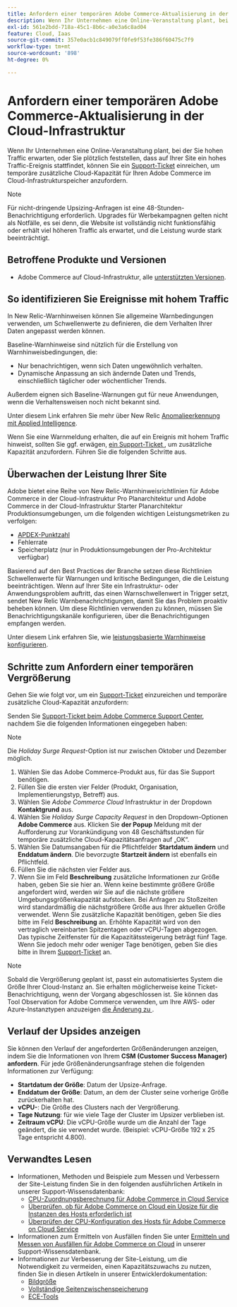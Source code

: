 ```yaml
---
title: Anfordern einer temporären Adobe Commerce-Aktualisierung in der Cloud-Infrastruktur
description: Wenn Ihr Unternehmen eine Online-Veranstaltung plant, bei der Sie hohen Traffic erwarten, oder Sie plötzlich feststellen, dass auf Ihrer Website ein hohes Traffic-Ereignis stattfindet, können Sie ein [Support-Ticket](/help/help-center-guide/help-center/magento-help-center-user-guide.md#submit-ticket) einreichen, um vorübergehend zusätzliche Cloud-Kapazität für Ihren Adobe Commerce im Cloud-Infrastrukturspeicher anzufordern.
exl-id: 561e2bdd-718a-45c1-8b6c-a0e3a6c8ad04
feature: Cloud, Iaas
source-git-commit: 357e0acb1c849079ff0fe9f53fe386f60475c7f9
workflow-type: tm+mt
source-wordcount: '898'
ht-degree: 0%

---
```


# Anfordern einer temporären Adobe Commerce-Aktualisierung in der Cloud-Infrastruktur

Wenn Ihr Unternehmen eine Online-Veranstaltung plant, bei der Sie hohen Traffic erwarten, oder Sie plötzlich feststellen, dass auf Ihrer Site ein hohes Traffic-Ereignis stattfindet, können Sie ein [Support-Ticket](/help/help-center-guide/help-center/magento-help-center-user-guide.md#submit-ticket) einreichen, um temporäre zusätzliche Cloud-Kapazität für Ihren Adobe Commerce im Cloud-Infrastrukturspeicher anzufordern.

>[!NOTE]
>
>Für nicht-dringende Upsizing-Anfragen ist eine 48-Stunden-Benachrichtigung erforderlich. Upgrades für Werbekampagnen gelten nicht als Notfälle, es sei denn, die Website ist vollständig nicht funktionsfähig oder erhält viel höheren Traffic als erwartet, und die Leistung wurde stark beeinträchtigt.

## Betroffene Produkte und Versionen

* Adobe Commerce auf Cloud-Infrastruktur, alle [unterstützten Versionen](https://www.adobe.com/content/dam/cc/en/legal/terms/enterprise/pdfs/Adobe-Commerce-Software-Lifecycle-Policy.pdf).

## So identifizieren Sie Ereignisse mit hohem Traffic

In New Relic-Warnhinweisen können Sie allgemeine Warnbedingungen verwenden, um Schwellenwerte zu definieren, die dem Verhalten Ihrer Daten angepasst werden können.

Baseline-Warnhinweise sind nützlich für die Erstellung von Warnhinweisbedingungen, die:

* Nur benachrichtigen, wenn sich Daten ungewöhnlich verhalten.
* Dynamische Anpassung an sich ändernde Daten und Trends, einschließlich täglicher oder wöchentlicher Trends.

Außerdem eignen sich Baseline-Warnungen gut für neue Anwendungen, wenn die Verhaltensweisen noch nicht bekannt sind.

Unter diesem Link erfahren Sie mehr über New Relic [Anomalieerkennung mit Applied Intelligence](https://docs.newrelic.com/docs/alerts-applied-intelligence/applied-intelligence/anomaly-detection/anomaly-detection-applied-intelligence/).

Wenn Sie eine Warnmeldung erhalten, die auf ein Ereignis mit hohem Traffic hinweist, sollten Sie ggf. erwägen, [ein Support-Ticket ](/docs/commerce-knowledge-base/kb/help-center-guide/magento-help-center-user-guide.html?lang=en#submit-ticket), um zusätzliche Kapazität anzufordern. Führen Sie die folgenden Schritte aus.

## Überwachen der Leistung Ihrer Site

Adobe bietet eine Reihe von New Relic-Warnhinweisrichtlinien für Adobe Commerce in der Cloud-Infrastruktur Pro Planarchitektur und Adobe Commerce in der Cloud-Infrastruktur Starter Planarchitektur Produktionsumgebungen, um die folgenden wichtigen Leistungsmetriken zu verfolgen:

* [APDEX-Punktzahl](https://docs.newrelic.com/docs/apm/new-relic-apm/apdex/apdex-measure-user-satisfaction)
* Fehlerrate
* Speicherplatz (nur in Produktionsumgebungen der Pro-Architektur verfügbar)

Basierend auf den Best Practices der Branche setzen diese Richtlinien Schwellenwerte für Warnungen und kritische Bedingungen, die die Leistung beeinträchtigen. Wenn auf Ihrer Site ein Infrastruktur- oder Anwendungsproblem auftritt, das einen Warnschwellenwert in Trigger setzt, sendet New Relic Warnbenachrichtigungen, damit Sie das Problem proaktiv beheben können. Um diese Richtlinien verwenden zu können, müssen Sie Benachrichtigungskanäle konfigurieren, über die Benachrichtigungen empfangen werden.

Unter diesem Link erfahren Sie, wie [leistungsbasierte Warnhinweise konfigurieren](/docs/commerce-cloud-service/user-guide/monitor/new-relic.html#monitor-performance-with-managed-alerts).

## Schritte zum Anfordern einer temporären Vergrößerung

Gehen Sie wie folgt vor, um ein [Support-Ticket](/docs/commerce-knowledge-base/kb/help-center-guide/magento-help-center-user-guide.html?lang=en#submit-ticket) einzureichen und temporäre zusätzliche Cloud-Kapazität anzufordern:

Senden Sie [Support-Ticket beim Adobe Commerce Support Center](/help/help-center-guide/help-center/magento-help-center-user-guide.md#submit-ticket), nachdem Sie die folgenden Informationen eingegeben haben:

>[!NOTE]
>
>Die *Holiday Surge Request*-Option ist nur zwischen Oktober und Dezember möglich.

1. Wählen Sie das Adobe Commerce-Produkt aus, für das Sie Support benötigen.
1. Füllen Sie die ersten vier Felder (Produkt, Organisation, Implementierungstyp, Betreff) aus.
1. Wählen Sie *Adobe Commerce Cloud* Infrastruktur in der Dropdown **Kontaktgrund** aus.
1. Wählen Sie *Holiday Surge Capacity Request* in den Dropdown-Optionen **Adobe Commerce** aus. Klicken Sie **der Popup** Meldung mit der Aufforderung zur Vorankündigung von 48 Geschäftsstunden für temporäre zusätzliche Cloud-Kapazitätsanfragen auf „OK“.
1. Wählen Sie Datumsangaben für die Pflichtfelder **Startdatum ändern** und **Enddatum ändern**. Die bevorzugte **Startzeit ändern** ist ebenfalls ein Pflichtfeld.
1. Füllen Sie die nächsten vier Felder aus.
1. Wenn Sie im Feld **Beschreibung** zusätzliche Informationen zur Größe haben, geben Sie sie hier an. Wenn keine bestimmte größere Größe angefordert wird, werden wir Sie auf die nächste größere Umgebungsgrößenkapazität aufstocken. Bei Anfragen zu Stoßzeiten wird standardmäßig die nächstgrößere Größe aus Ihrer aktuellen Größe verwendet. Wenn Sie zusätzliche Kapazität benötigen, geben Sie dies bitte im Feld **Beschreibung** an. Erhöhte Kapazität wird von den vertraglich vereinbarten Spitzentagen oder vCPU-Tagen abgezogen. Das typische Zeitfenster für die Kapazitätssteigerung beträgt fünf Tage. Wenn Sie jedoch mehr oder weniger Tage benötigen, geben Sie dies bitte in Ihrem [Support-Ticket](/help/help-center-guide/help-center/magento-help-center-user-guide.md#submit-ticket) an.

>[!NOTE]
>
>Sobald die Vergrößerung geplant ist, passt ein automatisiertes System die Größe Ihrer Cloud-Instanz an. Sie erhalten möglicherweise keine Ticket-Benachrichtigung, wenn der Vorgang abgeschlossen ist. Sie können das Tool Observation for Adobe Commerce verwenden, um Ihre AWS- oder Azure-Instanztypen anzuzeigen [die Änderung zu ](/help/how-to/general/check-vcpu-using-observation-for-adobe-commerce.md).

## Verlauf der Upsides anzeigen

Sie können den Verlauf der angeforderten Größenänderungen anzeigen, indem Sie die Informationen von Ihrem **CSM (Customer Success Manager) anfordern**.
Für jede Größenänderungsanfrage stehen die folgenden Informationen zur Verfügung:

* **Startdatum der Größe**: Datum der Upsize-Anfrage.
* **Enddatum der Größe**: Datum, an dem der Cluster seine vorherige Größe zurückerhalten hat.
* **vCPU-**: Die Größe des Clusters nach der Vergrößerung.
* **Tage Nutzung**: für wie viele Tage der Cluster im Upsizer verblieben ist.
* **Zeitraum vCPU**: Die vCPU-Größe wurde um die Anzahl der Tage geändert, die sie verwendet wurde. (Beispiel: vCPU-Größe 192 x 25 Tage entspricht 4.800).


## Verwandtes Lesen

* Informationen, Methoden und Beispiele zum Messen und Verbessern der Site-Leistung finden Sie in den folgenden ausführlichen Artikeln in unserer Support-Wissensdatenbank:
   * [CPU-Zuordnungsberechnung für Adobe Commerce in Cloud Service](/docs/commerce-knowledge-base/kb/how-to/magento-commerce-cloud-cpu-allocation-calculation.html)
   * [Überprüfen, ob für Adobe Commerce on Cloud ein Upsize für die Instanzen des Hosts erforderlich ist](/docs/commerce-knowledge-base/kb/how-to/magento-commerce-cloud-check-if-upsize-for-hosts-instances-is-needed.html)
   * [Überprüfen der CPU-Konfiguration des Hosts für Adobe Commerce on Cloud Service](/docs/commerce-knowledge-base/kb/how-to/magento-commerce-cloud-check-hosts-cpu-configuration.html)
* Informationen zum Ermitteln von Ausfällen finden Sie unter [Ermitteln und Messen von Ausfällen für Adobe Commerce on Cloud](/docs/commerce-knowledge-base/kb/how-to/how-to-identify-outages.html) in unserer Support-Wissensdatenbank.
* Informationen zur Verbesserung der Site-Leistung, um die Notwendigkeit zu vermeiden, einen Kapazitätszuwachs zu nutzen, finden Sie in diesen Artikeln in unserer Entwicklerdokumentation:
   * [Bildgröße](/docs/commerce-admin/catalog/products/digital-assets/product-image-config.html#product-image-resizing)
   * [Vollständige Seitenzwischenspeicherung](/docs/commerce-admin/systems/tools/cache-management.html#full-page-caching)
   * [ECE-Tools](/docs/commerce-cloud-service/user-guide/dev-tools/ece-tools/package-overview.html)
